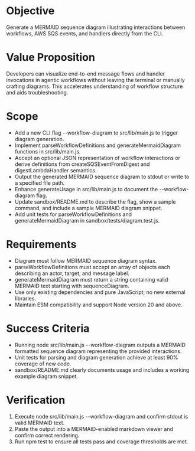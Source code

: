 # Objective
Generate a MERMAID sequence diagram illustrating interactions between workflows, AWS SQS events, and handlers directly from the CLI.

# Value Proposition
Developers can visualize end-to-end message flows and handler invocations in agentic workflows without leaving the terminal or manually crafting diagrams. This accelerates understanding of workflow structure and aids troubleshooting.

# Scope
- Add a new CLI flag --workflow-diagram to src/lib/main.js to trigger diagram generation.
- Implement parseWorkflowDefinitions and generateMermaidDiagram functions in src/lib/main.js.
- Accept an optional JSON representation of workflow interactions or derive definitions from createSQSEventFromDigest and digestLambdaHandler semantics.
- Output the generated MERMAID sequence diagram to stdout or write to a specified file path.
- Enhance generateUsage in src/lib/main.js to document the --workflow-diagram flag.
- Update sandbox/README.md to describe the flag, show a sample command, and include a sample MERMAID diagram snippet.
- Add unit tests for parseWorkflowDefinitions and generateMermaidDiagram in sandbox/tests/diagram.test.js.

# Requirements
- Diagram must follow MERMAID sequence diagram syntax.
- parseWorkflowDefinitions must accept an array of objects each describing an actor, target, and message label.
- generateMermaidDiagram must return a string containing valid MERMAID text starting with sequenceDiagram.
- Use only existing dependencies and pure JavaScript; no new external libraries.
- Maintain ESM compatibility and support Node version 20 and above.

# Success Criteria
- Running node src/lib/main.js --workflow-diagram outputs a MERMAID formatted sequence diagram representing the provided interactions.
- Unit tests for parsing and diagram generation achieve at least 90% coverage of new code.
- sandbox/README.md clearly documents usage and includes a working example diagram snippet.

# Verification
1. Execute node src/lib/main.js --workflow-diagram and confirm stdout is valid MERMAID text.
2. Paste the output into a MERMAID-enabled markdown viewer and confirm correct rendering.
3. Run npm test to ensure all tests pass and coverage thresholds are met.